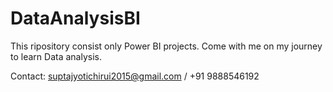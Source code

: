 # DataAnalysisBI
This ripository consist only Power BI projects. Come with me on my journey to learn Data analysis.

Contact: suptajyotichirui2015@gmail.com / +91 9888546192
